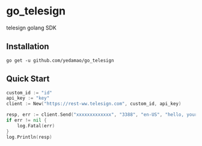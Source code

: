 # go_telesign
telesign golang SDK

## Installation

`go get -u github.com/yedamao/go_telesign`

## Quick Start

```go
custom_id := "id"
api_key := "key"
client := New("https://rest-ww.telesign.com", custom_id, api_key)

resp, err := client.Send("xxxxxxxxxxxxx", "3388", "en-US", "hello, your code is $$CODE$$ .")
if err != nil {
    log.Fatal(err)
}
log.Println(resp)
```
